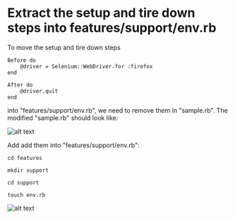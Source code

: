 # Extract the setup and tire down steps into features/support/env.rb

To move the setup and tire down steps

<pre><code>Before do
    @driver = Selenium::WebDriver.for :firefox
end

After do
    @driver.quit
end
</pre></code>

into "features/support/env.rb", we need to remove them in "sample.rb". The modified "sample.rb" should look like:

![alt text](https://raw.githubusercontent.com/hy1984427/BDD-with-PageObject/master/images/SeleniumWebDriverSampleRBRemoveSetupAndTireDown.png "Removed the setup and tire down steps in Selenium-WebDriver sample.rb")

Add add them into "features/support/env.rb":

`cd features`

`mkdir support`

`cd support`

`touch env.rb`

![alt text](https://raw.githubusercontent.com/hy1984427/BDD-with-PageObject/master/images/EditEnvRBForSample.png "Edit env.rb")
